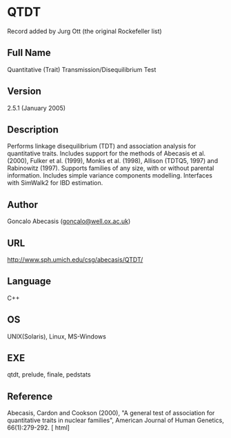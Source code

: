 # QTDT
Record added by Jurg Ott (the original Rockefeller list)

## Full Name
Quantitative (Trait) Transmission/Disequilibrium Test

## Version
2.5.1 (January 2005)

## Description
Performs linkage disequilibrium (TDT) and association analysis for quantitative traits. Includes support for the methods of Abecasis et al. (2000), Fulker et al. (1999), Monks et al. (1998), Allison (TDTQ5, 1997) and Rabinowitz (1997). Supports families of any size, with or without parental information. Includes simple variance components modelling. Interfaces with SimWalk2 for IBD estimation.

## Author
Goncalo Abecasis (goncalo@well.ox.ac.uk)

## URL
http://www.sph.umich.edu/csg/abecasis/QTDT/

## Language
C++

## OS
UNIX(Solaris), Linux, MS-Windows

## EXE
qtdt, prelude, finale, pedstats

## Reference
Abecasis, Cardon and Cookson (2000), "A general test of association for quantitative traits in nuclear families", American Journal of Human Genetics, 66(1):279-292\. [ html]